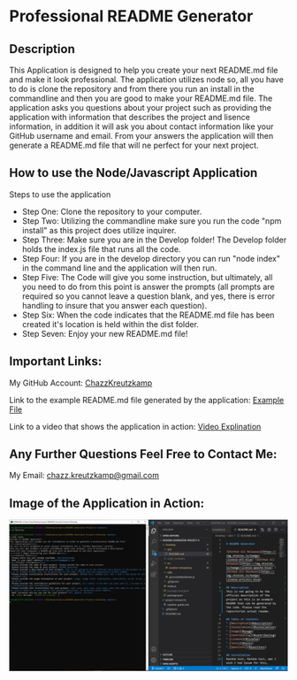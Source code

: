 # Professional README Generator

## Description

This Application is designed to help you create your next README.md file and make it look professional. The application utilizes node so, all you have to do is clone the repository and from there you run an install in the commandline and then you are good to make your README.md file. The application asks you questions about your project such as providing the application with information that describes the project and lisence information, in addition it will ask you about contact information like your GitHub username and email. From your answers the application will then generate a README.md file that will ne perfect for your next project.

## How to use the Node/Javascript Application

Steps to use the application
* Step One: Clone the repository to your computer.
* Step Two: Utilizing the commandline make sure you run the code "npm install" as this project does utilize inquirer.
* Step Three: Make sure you are in the Develop folder! The Develop folder holds the index.js file that runs all the code.
* Step Four: If you are in the develop directory you can run "node index" in the command line and the application will then run.
* Step Five: The Code will give you some instruction, but ultimately, all you need to do from this point is answer the prompts (all prompts are required so you cannot leave a question blank, and yes, there is error handling to insure that you answer each question).
* Step Six: When the code indicates that the README.md file has been created it's location is held within the dist folder.
* Step Seven: Enjoy your new README.md file!

## Important Links:

My GitHub Account: [ChazzKreutzkamp](https://github.com/ChazzKreutzkamp)

Link to the example README.md file generated by the application: [Example File](https://github.com/ChazzKreutzkamp/README-Generator-Project-9/blob/master/Develop/dist/README.md#description)

Link to a video that shows the application in action: [Video Explination](https://drive.google.com/file/d/1dtvQqip2YVgs9Tu_jqh_0dyuFd6KnPP3/view)

## Any Further Questions Feel Free to Contact Me:

My Email: chazz.kreutzkamp@gmail.com

## Image of the Application in Action:

![al text](https://github.com/ChazzKreutzkamp/README-Generator-Project-9/blob/master/project-resources/example-picture.JPG)
